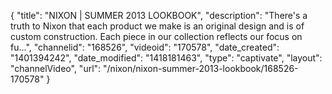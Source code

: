 {
    "title": "NIXON | SUMMER 2013 LOOKBOOK",
    "description": "There's a truth to Nixon that each product we make is an original design and is of custom construction. Each piece in our collection reflects our focus on fu...",
    "channelid": "168526",
    "videoid": "170578",
    "date_created": "1401394242",
    "date_modified": "1418181463",
    "type": "captivate",
    "layout": "channelVideo",
    "url": "\/nixon\/nixon-summer-2013-lookbook\/168526-170578"
}